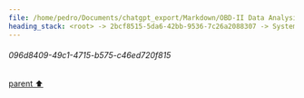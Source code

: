 ```yaml
---
file: /home/pedro/Documents/chatgpt_export/Markdown/OBD-II Data Analysis.md
heading_stack: <root> -> 2bcf8515-5da6-42bb-9536-7c26a2088307 -> System -> 958e2dce-8044-4987-a9ec-1efb3e8bfa13 -> System -> aaa2ea53-a274-41b8-b465-6a75cf7716d5 -> User -> 096d8409-49c1-4715-b575-c46ed720f815
---
```

###### 096d8409-49c1-4715-b575-c46ed720f815
[parent ⬆️](#aaa2ea53-a274-41b8-b465-6a75cf7716d5)
